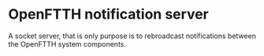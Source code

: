 # OpenFTTH notification server

A socket server, that is only purpose is to rebroadcast notifications between the OpenFTTH system components.
